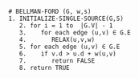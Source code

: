     # BELLMAN-FORD (G, w,s)
    1. INITIALIZE-SINGLE-SOURCE(G,S)
       2. for i = 1 to  |G.V| - 1
       3.    for each edge (u,v) ∈ G.E
       4.       RELAX(u,v,w) 
       5. for each edge (u,v) ∈ G.E
       6.    if v.d > u.d + w(u,v)
       7.       return FALSE 
       8. return TRUE